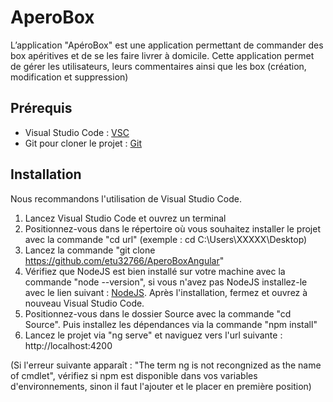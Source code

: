 # AperoBox
L’application "ApéroBox" est une application permettant de commander des box apéritives et de se les faire livrer à domicile.
Cette application permet de gérer les utilisateurs, leurs commentaires ainsi que les box (création, modification et suppression)

## Prérequis
* Visual Studio Code : [VSC](https://code.visualstudio.com "Visual Studio Code Home Page")
* Git pour cloner le projet : [Git](https://git-scm.com/downloads "Git Download Page")

## Installation
Nous recommandons l'utilisation de Visual Studio Code.

1. Lancez Visual Studio Code et ouvrez un terminal
2. Positionnez-vous dans le répertoire où vous souhaitez installer le projet avec la commande "cd url" (exemple : cd C:\Users\XXXXX\Desktop)
3. Lancez la commande "git clone https://github.com/etu32766/AperoBoxAngular"
4. Vérifiez que NodeJS est bien installé sur votre machine avec la commande "node --version", si vous n'avez pas NodeJS installez-le avec le lien suivant : [NodeJS](https://nodejs.org "NodeJS Home Page"). Après l'installation, fermez et ouvrez à nouveau Visual Studio Code.
5. Positionnez-vous dans le dossier Source avec la commande "cd Source". Puis installez les dépendances via la commande "npm install"
6. Lancez le projet via "ng serve" et naviguez vers l'url suivante : http://localhost:4200

(Si l'erreur suivante apparaît : "The term ng is not recongnized as the name of cmdlet", vérifiez si npm est disponible dans vos variables d'environnements, sinon il faut l'ajouter et le placer en première position)
